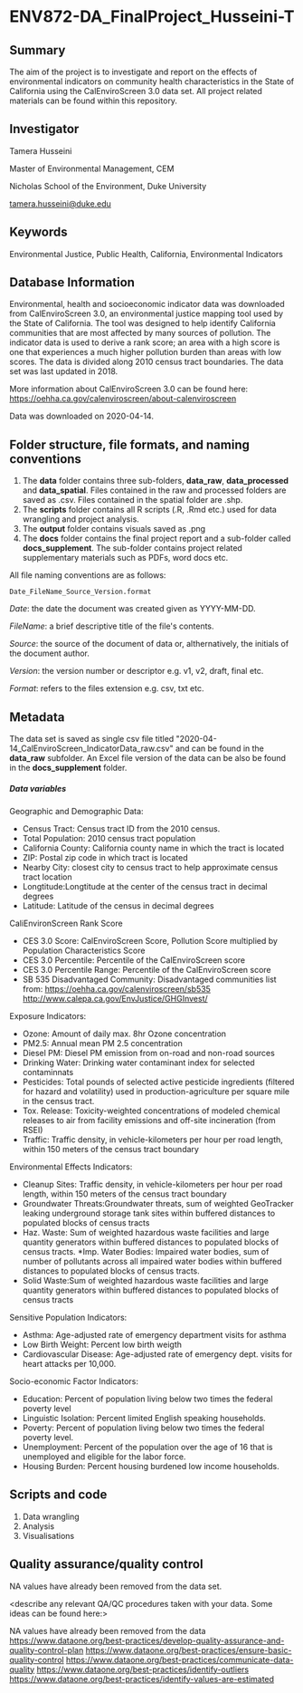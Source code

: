 # ENV872-DA_FinalProject_Husseini-T

## Summary

The aim of the project is to investigate and report on the effects of environmental indicators on community health characteristics in the State of California using the CalEnviroScreen 3.0 data set. All project related materials can be found within this repository. 

## Investigator

Tamera Husseini 

Master of Environmental Management, CEM

Nicholas School of the Environment, Duke University

tamera.husseini@duke.edu

## Keywords

Environmental Justice, Public Health, California, Environmental Indicators

## Database Information

Environmental, health and socioeconomic indicator data was downloaded from CalEnviroScreen 3.0, an environmental justice mapping tool used by the State of California. The tool was designed to help identify California communities that are most affected by many sources of pollution. The indicator data is used to derive a rank score; an area with a high score is one that experiences a much higher pollution burden than areas with low scores.  The data is divided along 2010 census tract boundaries. The data set was last updated in 2018.

More information about CalEnviroScreen 3.0 can be found here: https://oehha.ca.gov/calenviroscreen/about-calenviroscreen

Data was downloaded on 2020-04-14. 

## Folder structure, file formats, and naming conventions 


1. The **data** folder contains three sub-folders, **data_raw**, **data_processed** and **data_spatial**.  Files contained in the raw and processed folders are saved as .csv. Files contained in the spatial folder are .shp.  
2. The **scripts** folder contains all R scripts (.R, .Rmd etc.) used for data wrangling and project analysis. 
3. The **output** folder contains visuals saved as .png
4. The **docs** folder contains the final project report and a sub-folder called **docs_supplement**. The sub-folder contains project related supplementary materials such as PDFs, word docs etc.  


All file naming conventions are as follows:

`Date_FileName_Source_Version.format`

  *Date*: the date the document was created given as YYYY-MM-DD.

  *FileName*: a brief descriptive title of the file's contents.

  *Source*: the source of the document of data or, althernatively, the initials of the document author.

  *Version*: the version number or descriptor e.g. v1, v2, draft, final etc. 

  *Format*: refers to the files extension e.g. csv, txt etc.  

## Metadata

The data set is saved as single csv file titled "2020-04-14_CalEnviroScreen_IndicatorData_raw.csv" and can be found in the **data_raw** subfolder. An Excel file version of the data can be also be found in the **docs_supplement** folder. 

##### Data variables ##### 

Geographic and Demographic Data:

* Census Tract: Census tract ID from the 2010 census.
* Total Population: 2010 census tract population
* California County: California county name in which the tract is located
* ZIP: Postal zip code in which tract is located
* Nearby City: closest city to census tract to help approximate census tract location
* Longtitude:Longtitude at the center of the census tract in decimal degrees
* Latitude: Latitude of the census in decimal degrees

CaliEnvironScreen Rank Score

* CES 3.0 Score: CalEnviroScreen Score, Pollution Score multiplied by Population Characteristics Score
* CES 3.0 Percentile: Percentile of the CalEnviroScreen score
* CES 3.0 Percentile Range: Percentile of the CalEnviroScreen score
* SB 535 Disadvantaged Community: Disadvantaged communities list from:
https://oehha.ca.gov/calenviroscreen/sb535
http://www.calepa.ca.gov/EnvJustice/GHGInvest/ 


Exposure Indicators: 

* Ozone: Amount of daily max. 8hr Ozone concentration
* PM2.5: Annual mean PM 2.5 concentration
* Diesel PM: Diesel PM emission from on-road and non-road sources
* Drinking Water: Drinking water contaminant index for selected contaminnats
* Pesticides: Total pounds of selected active pesticide ingredients (filtered for hazard and volatility) used in production-agriculture per square mile in the census tract.
* Tox. Release: Toxicity-weighted concentrations of modeled chemical releases to air from facility emissions and off-site incineration (from RSEI)
* Traffic: Traffic density, in vehicle-kilometers per hour per road length, within 150 meters of the census tract boundary

Environmental Effects Indicators:

* Cleanup Sites: Traffic density, in vehicle-kilometers per hour per road length, within 150 meters of the census tract boundary
* Groundwater Threats:Groundwater threats, sum of weighted GeoTracker leaking underground storage tank sites  within buffered distances to populated blocks of census tracts
* Haz. Waste: Sum of weighted hazardous waste facilities and large quantity generators within buffered distances to populated blocks of census tracts.
*Imp. Water Bodies: Impaired water bodies, sum of number of pollutants across all impaired water bodies within buffered distances to populated blocks of census tracts. 
* Solid Waste:Sum of weighted hazardous waste facilities and large quantity generators within buffered distances to populated blocks of census tracts

Sensitive Population Indicators:

* Asthma: Age-adjusted rate of emergency department visits for asthma
* Low Birth Weight: Percent low birth weigth
* Cardiovascular Disease: Age-adjusted rate of emergency dept. visits for heart attacks per 10,000.

Socio-economic Factor Indicators:

* Education: Percent of population living below two times the federal poverty level
* Linguistic Isolation: Percent limited English speaking households.
* Poverty: Percent of population living below two times the federal poverty level.
* Unemployment: Percent of the population over the age of 16 that is unemployed and eligible for the labor force.
* Housing Burden: Percent housing burdened low income households. 

## Scripts and code

1. Data wrangling
2. Analysis
3. Visualisations

## Quality assurance/quality control
NA values have already been removed from the data set.

<describe any relevant QA/QC procedures taken with your data. Some ideas can be found here:>

NA values have already been removed from the data 
<https://www.dataone.org/best-practices/develop-quality-assurance-and-quality-control-plan>
<https://www.dataone.org/best-practices/ensure-basic-quality-control>
<https://www.dataone.org/best-practices/communicate-data-quality>
<https://www.dataone.org/best-practices/identify-outliers>
<https://www.dataone.org/best-practices/identify-values-are-estimated>
